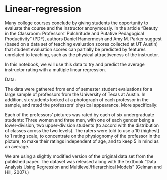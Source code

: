 # Linear-regression


Many college courses conclude by giving students the opportunity to evaluate the course and the instructor anonymously. 
In the article “Beauty in the Classroom: Professors’ Pulchritude and Putative Pedagogical Productivity” (PDF), authors Daniel Hamermesh and Amy M. Parker suggest 
(based on a data set of teaching evaluation scores collected at UT Austin) that student evaluation scores can partially be predicted by features unrelated to 
teaching, such as the physical attractiveness of the instructor.

In this notebook, we will use this data to try and predict the average instructor rating with a multiple linear regression.

Data:

The data were gathered from end of semester student evaluations for a large sample of professors from the University of Texas at Austin. In addition, six students looked at a photograph of each professor in the sample, and rated the professors’ physical appearance. More specifically:

Each of the professors’ pictures was rated by each of six undergraduate students: Three women and three men, with one of each gender being a lower-division, two upper-division students (to accord with the distribution of classes across the two levels). The raters were told to use a 10 (highest) to 1 rating scale, to concentrate on the physiognomy of the professor in the picture, to make their ratings independent of age, and to keep 5 in mind as an average.

We are using a slightly modified version of the original data set from the published paper. The dataset was released along with the textbook “Data Analysis Using Regression and Multilevel/Hierarchical Models” (Gelman and Hill, 2007).)


